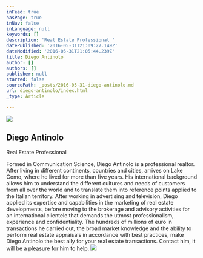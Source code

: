 ```yaml
---
inFeed: true
hasPage: true
inNav: false
inLanguage: null
keywords: []
description: 'Real Estate Professional '
datePublished: '2016-05-31T21:09:27.149Z'
dateModified: '2016-05-31T21:05:44.239Z'
title: Diego Antinolo
author: []
authors: []
publisher: null
starred: false
sourcePath: _posts/2016-05-31-diego-antinolo.md
url: diego-antinolo/index.html
_type: Article

---
```

![](https://the-grid-user-content.s3-us-west-2.amazonaws.com/189feb21-148d-4cb7-b29c-28ce9d66fe9d.jpg)

## Diego Antinolo

Real Estate Professional 

Formed in Communication Science, Diego Antinolo is a professional realtor. After living in different continents, countries and cities, arrives on Lake Como, where he lived for more than five years. His international background allows him to understand the different cultures and needs of customers from all over the world and to translate them into reference points applied to the Italian territory. After working in advertising and television, Diego applied its expertise and capabilities in the marketing of real estate developments, before moving to the brokerage and advisory activities for an international clientele that demands the utmost professionalism, experience and confidentiality. The hundreds of millions of euro in transactions he carried out, the broad market knowledge and the ability to perform real estate appraisals in accordance with best practices, make Diego Antinolo the best ally for your real estate transactions. Contact him, it will be a pleasure for him to help.
![](https://the-grid-user-content.s3-us-west-2.amazonaws.com/36530030-ae3c-4bb5-ab69-7a19d98c993a.jpg)